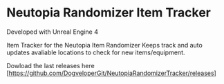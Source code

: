 # Neutopia Randomizer Item Tracker

Developed with Unreal Engine 4

Item Tracker for the Neutopia Item Randomizer
Keeps track and auto updates avaliable locations to check for new items/equipment.

Dowload the last releases here [https://github.com/DogveloperGit/NeutopiaRandomizerTracker/releases]
